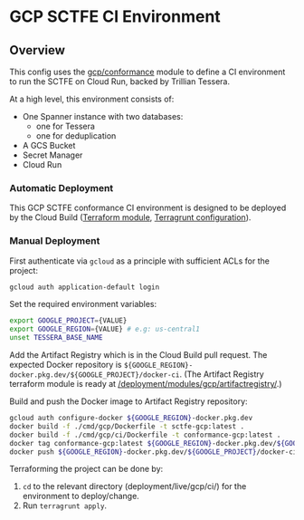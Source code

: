 # GCP SCTFE CI Environment

## Overview

This config uses the [gcp/conformance](/deployment/modules/gcp/conformance) module to
define a CI environment to run the SCTFE on Cloud Run, backed by Trillian Tessera.

At a high level, this environment consists of:
- One Spanner instance with two databases:
  - one for Tessera
  - one for deduplication
- A GCS Bucket
- Secret Manager
- Cloud Run

### Automatic Deployment

This GCP SCTFE conformance CI environment is designed to be deployed by the Cloud Build ([Terraform module](/deployment/modules/gcp/cloudbuild/), [Terragrunt configuration](/deployment/live/gcp/cloudbuild/prod/)).

### Manual Deployment

First authenticate via `gcloud` as a principle with sufficient ACLs for
the project:

```sh
gcloud auth application-default login
```

Set the required environment variables:

```sh
export GOOGLE_PROJECT={VALUE}
export GOOGLE_REGION={VALUE} # e.g: us-central1
unset TESSERA_BASE_NAME
```

Add the Artifact Registry which is in the Cloud Build pull request. The expected Docker repository is `${GOOGLE_REGION}-docker.pkg.dev/${GOOGLE_PROJECT}/docker-ci`. (The Artifact Registry terraform module is ready at [/deployment/modules/gcp/artifactregistry/](/deployment/modules/gcp/artifactregistry/).)

Build and push the Docker image to Artifact Registry repository:

```sh
gcloud auth configure-docker ${GOOGLE_REGION}-docker.pkg.dev
docker build -f ./cmd/gcp/Dockerfile -t sctfe-gcp:latest .
docker build -f ./cmd/gcp/ci/Dockerfile -t conformance-gcp:latest .
docker tag conformance-gcp:latest ${GOOGLE_REGION}-docker.pkg.dev/${GOOGLE_PROJECT}/docker-ci/conformance-gcp:latest
docker push ${GOOGLE_REGION}-docker.pkg.dev/${GOOGLE_PROJECT}/docker-ci/conformance-gcp
```

Terraforming the project can be done by:
  1. `cd` to the relevant directory (deployment/live/gcp/ci/) for the environment to deploy/change.
  2. Run `terragrunt apply`.
